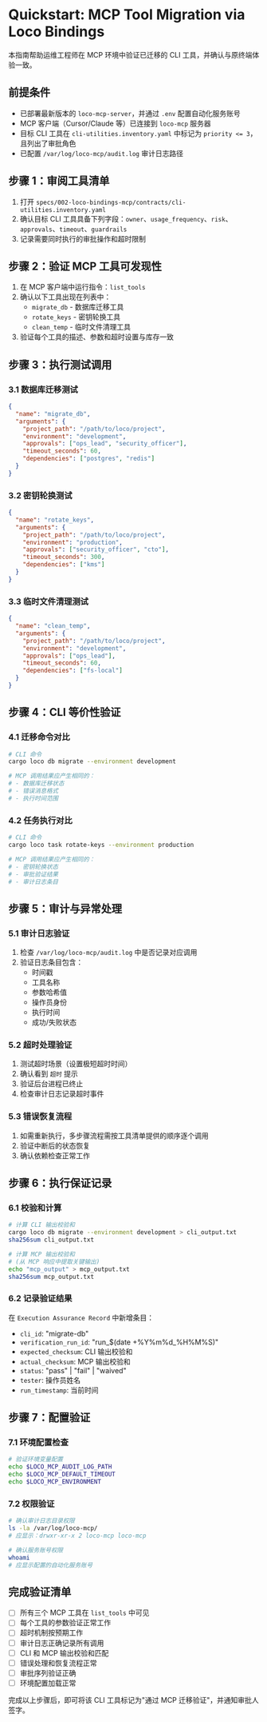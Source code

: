 # Quickstart: MCP Tool Migration via Loco Bindings

本指南帮助运维工程师在 MCP 环境中验证已迁移的 CLI 工具，并确认与原终端体验一致。

## 前提条件
- 已部署最新版本的 `loco-mcp-server`，并通过 `.env` 配置自动化服务账号
- MCP 客户端（Cursor/Claude 等）已连接到 `loco-mcp` 服务器
- 目标 CLI 工具在 `cli-utilities.inventory.yaml` 中标记为 `priority <= 3`，且列出了审批角色
- 已配置 `/var/log/loco-mcp/audit.log` 审计日志路径

## 步骤 1：审阅工具清单
1. 打开 `specs/002-loco-bindings-mcp/contracts/cli-utilities.inventory.yaml`
2. 确认目标 CLI 工具具备下列字段：`owner`、`usage_frequency`、`risk`、`approvals`、`timeout`、`guardrails`
3. 记录需要同时执行的审批操作和超时限制

## 步骤 2：验证 MCP 工具可发现性
1. 在 MCP 客户端中运行指令：`list_tools`
2. 确认以下工具出现在列表中：
   - `migrate_db` - 数据库迁移工具
   - `rotate_keys` - 密钥轮换工具  
   - `clean_temp` - 临时文件清理工具
3. 验证每个工具的描述、参数和超时设置与库存一致

## 步骤 3：执行测试调用

### 3.1 数据库迁移测试
```json
{
  "name": "migrate_db",
  "arguments": {
    "project_path": "/path/to/loco/project",
    "environment": "development",
    "approvals": ["ops_lead", "security_officer"],
    "timeout_seconds": 60,
    "dependencies": ["postgres", "redis"]
  }
}
```

### 3.2 密钥轮换测试
```json
{
  "name": "rotate_keys",
  "arguments": {
    "project_path": "/path/to/loco/project",
    "environment": "production",
    "approvals": ["security_officer", "cto"],
    "timeout_seconds": 300,
    "dependencies": ["kms"]
  }
}
```

### 3.3 临时文件清理测试
```json
{
  "name": "clean_temp",
  "arguments": {
    "project_path": "/path/to/loco/project",
    "environment": "development",
    "approvals": ["ops_lead"],
    "timeout_seconds": 60,
    "dependencies": ["fs-local"]
  }
}
```

## 步骤 4：CLI 等价性验证

### 4.1 迁移命令对比
```bash
# CLI 命令
cargo loco db migrate --environment development

# MCP 调用结果应产生相同的：
# - 数据库迁移状态
# - 错误消息格式
# - 执行时间范围
```

### 4.2 任务执行对比
```bash
# CLI 命令
cargo loco task rotate-keys --environment production

# MCP 调用结果应产生相同的：
# - 密钥轮换状态
# - 审批验证结果
# - 审计日志条目
```

## 步骤 5：审计与异常处理

### 5.1 审计日志验证
1. 检查 `/var/log/loco-mcp/audit.log` 中是否记录对应调用
2. 验证日志条目包含：
   - 时间戳
   - 工具名称
   - 参数哈希值
   - 操作员身份
   - 执行时间
   - 成功/失败状态

### 5.2 超时处理验证
1. 测试超时场景（设置极短超时时间）
2. 确认看到 `超时` 提示
3. 验证后台进程已终止
4. 检查审计日志记录超时事件

### 5.3 错误恢复流程
1. 如需重新执行，多步骤流程需按工具清单提供的顺序逐个调用
2. 验证中断后的状态恢复
3. 确认依赖检查正常工作

## 步骤 6：执行保证记录

### 6.1 校验和计算
```bash
# 计算 CLI 输出校验和
cargo loco db migrate --environment development > cli_output.txt
sha256sum cli_output.txt

# 计算 MCP 输出校验和  
# (从 MCP 响应中提取关键输出)
echo "mcp_output" > mcp_output.txt
sha256sum mcp_output.txt
```

### 6.2 记录验证结果
在 `Execution Assurance Record` 中新增条目：
- `cli_id`: "migrate-db"
- `verification_run_id`: "run_$(date +%Y%m%d_%H%M%S)"
- `expected_checksum`: CLI 输出校验和
- `actual_checksum`: MCP 输出校验和
- `status`: "pass" | "fail" | "waived"
- `tester`: 操作员姓名
- `run_timestamp`: 当前时间

## 步骤 7：配置验证

### 7.1 环境配置检查
```bash
# 验证环境变量配置
echo $LOCO_MCP_AUDIT_LOG_PATH
echo $LOCO_MCP_DEFAULT_TIMEOUT
echo $LOCO_MCP_ENVIRONMENT
```

### 7.2 权限验证
```bash
# 确认审计日志目录权限
ls -la /var/log/loco-mcp/
# 应显示：drwxr-xr-x 2 loco-mcp loco-mcp

# 确认服务账号权限
whoami
# 应显示配置的自动化服务账号
```

## 完成验证清单

- [ ] 所有三个 MCP 工具在 `list_tools` 中可见
- [ ] 每个工具的参数验证正常工作
- [ ] 超时机制按预期工作
- [ ] 审计日志正确记录所有调用
- [ ] CLI 和 MCP 输出校验和匹配
- [ ] 错误处理和恢复流程正常
- [ ] 审批序列验证正确
- [ ] 环境配置加载正常

完成以上步骤后，即可将该 CLI 工具标记为"通过 MCP 迁移验证"，并通知审批人签字。

